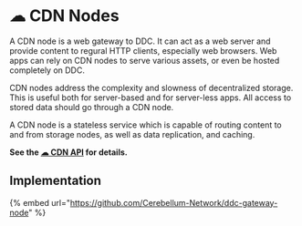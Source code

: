 # ☁ CDN Nodes

A CDN node is a web gateway to DDC. It can act as a web server and provide content to
regural HTTP clients, especially web browsers. Web apps can rely on CDN nodes to serve various
assets, or even be hosted completely on DDC.

CDN nodes address the complexity and slowness of decentralized storage. This is useful both
for server-based and for server-less apps. All access to stored data should go through a CDN node.

A CDN node is a stateless service which is capable of routing content to and from storage nodes,
as well as data replication, and caching.

**See the [☁ CDN API](/ddc/protocols/cdn-api.md) for details.**

## Implementation

{% embed url="https://github.com/Cerebellum-Network/ddc-gateway-node" %}
